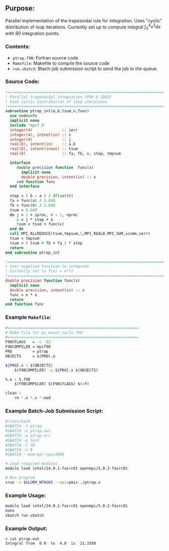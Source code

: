 ## Purpose:

Parallel implementation of the trapezoidal rule for integration. Uses "cyclic" distribution of loop iterations. Currently set up to compute integral $\int_0^4 x^2 dx$ with 80 integration points.

### Contents:

* <code>ptrap.f90</code>: Fortran source code
* <code>Makefile</code>: Makefile to compile the source code
* <code>run.sbatch</code>: Btach-job submission script to send the job to the queue.

### Source Code:

```fortran
!=====================================================================
! Parallel trapezoidal integration (PGK @ SDSU)
! Uses cyclic distribution of loop iterations
!=====================================================================
subroutine ptrap_int(a,b,tsum,n,func)
  use nodeinfo
  implicit none
  include 'mpif.h'
  integer(4)             :: ierr
  integer(4), intent(in) :: n
  integer(4)             :: j
  real(8), intent(in)    :: a,b
  real(8), intent(inout) :: tsum
  real(8)                :: fa, fb, x, step, tmpsum

  interface
     double precision function  func(x)
       implicit none
       double precision, intent(in) :: x 
     end function func
  end interface
  
  step = ( b - a ) / dfloat(n)
  fa = func(a) / 2.0d0
  fb = func(b) / 2.0d0
  tsum = 0.0d0
  do j = 1 + iproc, n - 1, nproc 
     x = j * step + a
     tsum = tsum + func(x)
  end do
  call MPI_ALLREDUCE(tsum,tmpsum,1,MPI_REAL8,MPI_SUM,icomm,ierr)
  tsum = tmpsum
  tsum = ( tsum + fb + fa ) * step
  return
end subroutine ptrap_int

!=====================================================================
! User supplied function to integrate
! Currently set to f(x) = x**2
!=====================================================================
double precision function func(x)
  implicit none
  double precision, intent(in) :: x
  func = x * x
  return
end function func
```
### Example <code>Makefile</code>:

```bash
#==========================================================
# Make file for pi_monte_carlo.f90
#==========================================================
F90CFLAGS   = -c -O2
F90COMPILER = mpif90
PRO         = ptrap
OBJECTS     = $(PRO).o

${PRO}.x : $(OBJECTS)
	$(F90COMPILER) -o ${PRO}.x $(OBJECTS)

%.o : %.f90
	$(F90COMPILER) $(F90CFLAGS) $(<F)

clean : 
	rm *.o *.x *.mod
```

### Example Batch-Job Submission Script:

```bash
#!/bin/bash
#SBATCH -J ptrap
#SBATCH -o ptrap.out
#SBATCH -e ptrap.err
#SBATCH -p test
#SBATCH -t 30
#SBATCH -n 8
#SBATCH --mem-per-cpu=4000

# Load required modules
module load intel/24.0.1-fasrc01 openmpi/5.0.2-fasrc01

# Run program
srun -n $SLURM_NTASKS --mpi=pmix ./ptrap.x
```

### Example Usage:

```bash
module load intel/24.0.1-fasrc01 openmpi/5.0.2-fasrc01
make
sbatch run.sbatch
```
    
### Example Output:

```
> cat ptrap.out 
Integral from  0.0  to  4.0  is  21.3350
```
